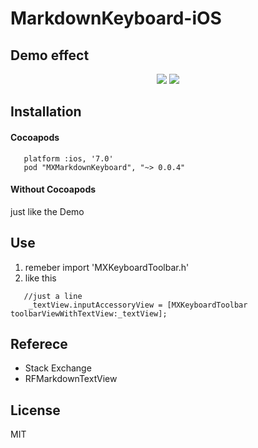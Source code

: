 # MarkdownKeyboard-iOS  

## Demo effect

<div style="text-align: center">
<img src="https://github.com/mexiQQ/MXMarkdownKeyboard/blob/master/Images/head.png" style="display:inline"/>
<img src="https://github.com/mexiQQ/MXMarkdownKeyboard/blob/master/Images/test.png" style="display:inline"/>
</div>


## Installation

#### Cocoapods

```
   platform :ios, '7.0'
   pod "MXMarkdownKeyboard", "~> 0.0.4"
```
#### Without Cocoapods
   just like the Demo 

## Use

1. remeber import 'MXKeyboardToolbar.h'
2. like this
```
   //just a line
    _textView.inputAccessoryView = [MXKeyboardToolbar toolbarViewWithTextView:_textView];
```

## Referece
- Stack Exchange
- RFMarkdownTextView

## License
   MIT

